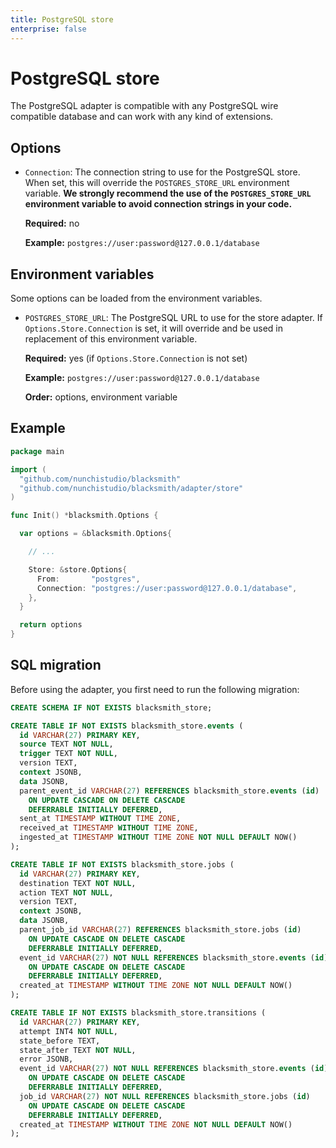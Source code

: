 ```yaml
---
title: PostgreSQL store
enterprise: false
---
```


# PostgreSQL store

The PostgreSQL adapter is compatible with any PostgreSQL wire compatible database
and can work with any kind of extensions.

## Options

- `Connection`: The connection string to use for the PostgreSQL store. When set,
  this will override the `POSTGRES_STORE_URL` environment variable. **We strongly
  recommend the use of the `POSTGRES_STORE_URL` environment variable to avoid
  connection strings in your code.**

  **Required:** no

  **Example:** `postgres://user:password@127.0.0.1/database`

## Environment variables

Some options can be loaded from the environment variables.

- `POSTGRES_STORE_URL`: The PostgreSQL URL to use for the store adapter. If
  `Options.Store.Connection` is set, it will override and be used in replacement
  of this environment variable.

  **Required:** yes (if `Options.Store.Connection` is not set)

  **Example:** `postgres://user:password@127.0.0.1/database`

  **Order:** options, environment variable

## Example

```go
package main

import (
  "github.com/nunchistudio/blacksmith"
  "github.com/nunchistudio/blacksmith/adapter/store"
)

func Init() *blacksmith.Options {

  var options = &blacksmith.Options{

    // ...

    Store: &store.Options{
      From:       "postgres",
      Connection: "postgres://user:password@127.0.0.1/database",
    },
  }

  return options
}

```

## SQL migration

Before using the adapter, you first need to run the following migration:

```sql
CREATE SCHEMA IF NOT EXISTS blacksmith_store;

CREATE TABLE IF NOT EXISTS blacksmith_store.events (
  id VARCHAR(27) PRIMARY KEY,
  source TEXT NOT NULL,
  trigger TEXT NOT NULL,
  version TEXT,
  context JSONB,
  data JSONB,
  parent_event_id VARCHAR(27) REFERENCES blacksmith_store.events (id)
    ON UPDATE CASCADE ON DELETE CASCADE
    DEFERRABLE INITIALLY DEFERRED,
  sent_at TIMESTAMP WITHOUT TIME ZONE,
  received_at TIMESTAMP WITHOUT TIME ZONE,
  ingested_at TIMESTAMP WITHOUT TIME ZONE NOT NULL DEFAULT NOW()
);

CREATE TABLE IF NOT EXISTS blacksmith_store.jobs (
  id VARCHAR(27) PRIMARY KEY,
  destination TEXT NOT NULL,
  action TEXT NOT NULL,
  version TEXT,
  context JSONB,
  data JSONB,
  parent_job_id VARCHAR(27) REFERENCES blacksmith_store.jobs (id)
    ON UPDATE CASCADE ON DELETE CASCADE
    DEFERRABLE INITIALLY DEFERRED,
  event_id VARCHAR(27) NOT NULL REFERENCES blacksmith_store.events (id)
    ON UPDATE CASCADE ON DELETE CASCADE
    DEFERRABLE INITIALLY DEFERRED,
  created_at TIMESTAMP WITHOUT TIME ZONE NOT NULL DEFAULT NOW()
);

CREATE TABLE IF NOT EXISTS blacksmith_store.transitions (
  id VARCHAR(27) PRIMARY KEY,
  attempt INT4 NOT NULL,
  state_before TEXT,
  state_after TEXT NOT NULL,
  error JSONB,
  event_id VARCHAR(27) NOT NULL REFERENCES blacksmith_store.events (id)
    ON UPDATE CASCADE ON DELETE CASCADE
    DEFERRABLE INITIALLY DEFERRED,
  job_id VARCHAR(27) NOT NULL REFERENCES blacksmith_store.jobs (id)
    ON UPDATE CASCADE ON DELETE CASCADE
    DEFERRABLE INITIALLY DEFERRED,
  created_at TIMESTAMP WITHOUT TIME ZONE NOT NULL DEFAULT NOW()
);

```
